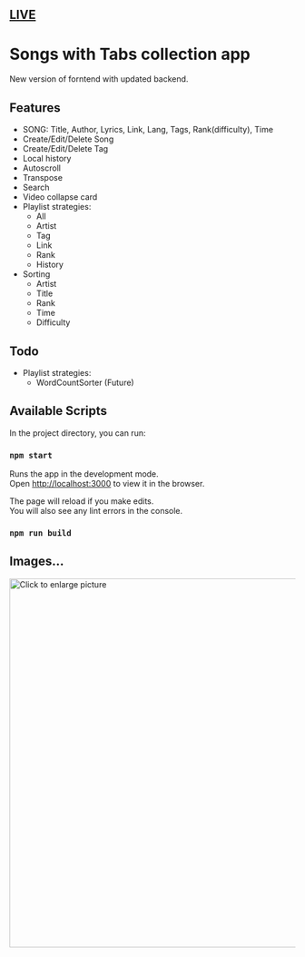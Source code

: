 ## [LIVE](https://sl2.netlify.com/) 

# Songs with Tabs collection app

New version of forntend with updated backend.

## Features

- SONG: Title, Author, Lyrics, Link, Lang, Tags, Rank(difficulty), Time
- Create/Edit/Delete Song
- Create/Edit/Delete Tag
- Local history
- Autoscroll
- Transpose
- Search
- Video collapse card
- Playlist strategies:
  - All
  - Artist
  - Tag
  - Link
  - Rank
  - History
- Sorting
  - Artist
  - Title
  - Rank
  - Time
  - Difficulty

## Todo

- Playlist strategies:
  - WordCountSorter (Future)

## Available Scripts

In the project directory, you can run:

### `npm start`

Runs the app in the development mode.<br />
Open [http://localhost:3000](http://localhost:3000) to view it in the browser.

The page will reload if you make edits.<br />
You will also see any lint errors in the console.

### `npm run build`

## Images...

<a href="https://drive.google.com/uc?export=view&id=1sitFKDJgtRtppOMLHrZEYpR_U7djn7P7">
  <img src="https://drive.google.com/uc?export=view&id=1sitFKDJgtRtppOMLHrZEYpR_U7djn7P7" style="width: 650px; max-width: 100%; height: auto" title="Click to enlarge picture" />
</a>

